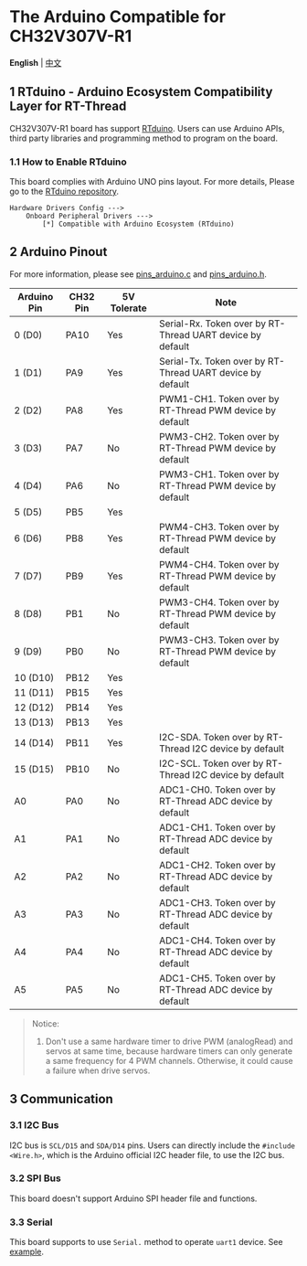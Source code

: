# The Arduino Compatible for CH32V307V-R1

**English** | [中文](README_zh.md)

## 1 RTduino - Arduino Ecosystem Compatibility Layer for RT-Thread

CH32V307V-R1 board has support [RTduino](https://github.com/RTduino/RTduino). Users can use Arduino APIs, third party libraries and programming method to program on the board.

### 1.1 How to Enable RTduino

This board complies with Arduino UNO pins layout. For more details, Please go to the [RTduino repository](https://github.com/RTduino/RTduino).

```Kconfig
Hardware Drivers Config --->
    Onboard Peripheral Drivers --->
        [*] Compatible with Arduino Ecosystem (RTduino)
```

## 2 Arduino Pinout

For more information, please see [pins_arduino.c](pins_arduino.c) and [pins_arduino.h](pins_arduino.h).

| Arduino Pin | CH32 Pin | 5V Tolerate | Note                                                      |
| ----------- | -------- | ----------- | --------------------------------------------------------- |
| 0 (D0)      | PA10     | Yes         | Serial-Rx. Token over by RT-Thread UART device by default |
| 1 (D1)      | PA9      | Yes         | Serial-Tx. Token over by RT-Thread UART device by default |
| 2 (D2)      | PA8      | Yes         | PWM1-CH1. Token over by RT-Thread PWM device by default   |
| 3 (D3)      | PA7      | No          | PWM3-CH2. Token over by RT-Thread PWM device by default   |
| 4 (D4)      | PA6      | No          | PWM3-CH1. Token over by RT-Thread PWM device by default   |
| 5 (D5)      | PB5      | Yes         |                                                           |
| 6 (D6)      | PB8      | Yes         | PWM4-CH3. Token over by RT-Thread PWM device by default   |
| 7 (D7)      | PB9      | Yes         | PWM4-CH4. Token over by RT-Thread PWM device by default   |
| 8 (D8)      | PB1      | No          | PWM3-CH4. Token over by RT-Thread PWM device by default   |
| 9 (D9)      | PB0      | No          | PWM3-CH3. Token over by RT-Thread PWM device by default   |
| 10 (D10)    | PB12     | Yes         |                                                           |
| 11 (D11)    | PB15     | Yes         |                                                           |
| 12 (D12)    | PB14     | Yes         |                                                           |
| 13 (D13)    | PB13     | Yes         |                                                           |
| 14 (D14)    | PB11     | Yes         | I2C-SDA. Token over by RT-Thread I2C device by default    |
| 15 (D15)    | PB10     | No          | I2C-SCL. Token over by RT-Thread I2C device by default    |
| A0          | PA0      | No          | ADC1-CH0. Token over by RT-Thread ADC device by default   |
| A1          | PA1      | No          | ADC1-CH1. Token over by RT-Thread ADC device by default   |
| A2          | PA2      | No          | ADC1-CH2. Token over by RT-Thread ADC device by default   |
| A3          | PA3      | No          | ADC1-CH3. Token over by RT-Thread ADC device by default   |
| A4          | PA4      | No          | ADC1-CH4. Token over by RT-Thread ADC device by default   |
| A5          | PA5      | No          | ADC1-CH5. Token over by RT-Thread ADC device by default   |

> Notice:
> 
> 1. Don't use a same hardware timer to drive PWM (analogRead) and servos at same time, because hardware timers can only generate a same frequency for 4 PWM channels. Otherwise, it could cause a failure when drive servos.

## 3 Communication

### 3.1 I2C Bus

I2C bus is `SCL/D15` and `SDA/D14` pins. Users can directly include the `#include <Wire.h>`, which is the Arduino official I2C header file, to use the I2C bus.

### 3.2 SPI Bus

This board doesn't support Arduino SPI header file and functions.

### 3.3 Serial

This board supports to use `Serial.` method to operate `uart1` device. See [example](https://github.com/RTduino/RTduino/blob/master/examples/Basic/helloworld.cpp).
